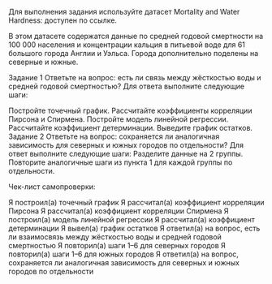 Для выполнения задания используйте датасет Mortality and Water Hardness: доступен по ссылке.

В этом датасете содержатся данные по средней годовой смертности на 100 000 населения и концентрации кальция в питьевой воде для 61 большого города Англии и Уэльса. Города дополнительно поделены на северные и южные.

Задание 1
Ответьте на вопрос: есть ли связь между жёсткостью воды и средней годовой смертностью? Для ответа выполните следующие шаги:

Постройте точечный график.
Рассчитайте коэффициенты корреляции Пирсона и Спирмена.
Постройте модель линейной регрессии.
Рассчитайте коэффициент детерминации.
Выведите график остатков.
Задание 2
Ответьте на вопрос: сохраняется ли аналогичная зависимость для северных и южных городов по отдельности? Для ответ выполните следующие шаги:
Разделите данные на 2 группы.
Повторите аналогичные шаги из пункта 1 для каждой группы по отдельности.

Чек-лист самопроверки:

Я построил(а) точечный график
Я рассчитал(а) коэффициент корреляции Пирсона
Я рассчитал(а) коэффициент корреляции Спирмена
Я построил(а) модель линейной регрессии
Я рассчитал(а) коэффициент детерминации
Я вывел(а) график остатков
Я ответил(а) на вопрос, есть ли взаимосвязь между жёсткостью воды и средней годовой смертностью
Я повторил(а) шаги 1–6 для северных городов
Я повторил(а) шаги 1–6 для южных городов
Я ответил(а) на вопрос, сохраняется ли аналогичная зависимость для северных и южных городов по отдельности